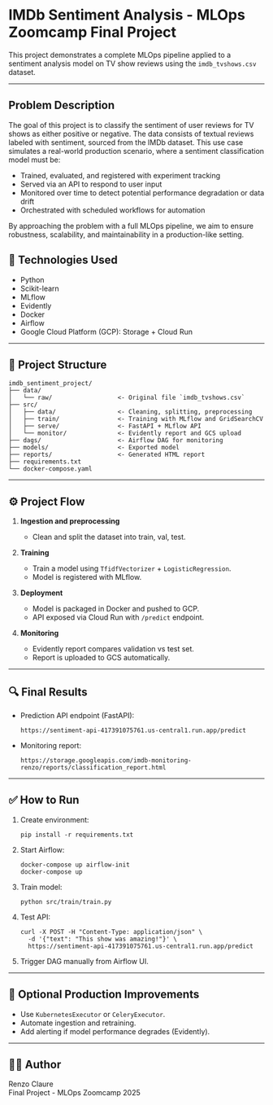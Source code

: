 # IMDb Sentiment Analysis - MLOps Zoomcamp Final Project

This project demonstrates a complete MLOps pipeline applied to a sentiment analysis model on TV show reviews using the `imdb_tvshows.csv` dataset.

---
## Problem Description

The goal of this project is to classify the sentiment of user reviews for TV shows as either positive or negative. The data consists of textual reviews labeled with sentiment, sourced from the IMDb dataset.
This use case simulates a real-world production scenario, where a sentiment classification model must be:
- Trained, evaluated, and registered with experiment tracking
- Served via an API to respond to user input
- Monitored over time to detect potential performance degradation or data drift
- Orchestrated with scheduled workflows for automation

By approaching the problem with a full MLOps pipeline, we aim to ensure robustness, scalability, and maintainability in a production-like setting.

## 🔧 Technologies Used

- Python
- Scikit-learn
- MLflow
- Evidently
- Docker
- Airflow
- Google Cloud Platform (GCP): Storage + Cloud Run

---

## 📁 Project Structure

```
imdb_sentiment_project/
├── data/
│   └── raw/                  <- Original file `imdb_tvshows.csv`
├── src/
│   ├── data/                 <- Cleaning, splitting, preprocessing
│   ├── train/                <- Training with MLflow and GridSearchCV
│   ├── serve/                <- FastAPI + MLflow API
│   └── monitor/              <- Evidently report and GCS upload
├── dags/                     <- Airflow DAG for monitoring
├── models/                   <- Exported model
├── reports/                  <- Generated HTML report
├── requirements.txt
└── docker-compose.yaml
```

---

## ⚙️ Project Flow

1. **Ingestion and preprocessing**
   - Clean and split the dataset into train, val, test.

2. **Training**
   - Train a model using `TfidfVectorizer` + `LogisticRegression`.
   - Model is registered with MLflow.

3. **Deployment**
   - Model is packaged in Docker and pushed to GCP.
   - API exposed via Cloud Run with `/predict` endpoint.

4. **Monitoring**
   - Evidently report compares validation vs test set.
   - Report is uploaded to GCS automatically.

---

## 🔍 Final Results

- Prediction API endpoint (FastAPI):
  ```
  https://sentiment-api-417391075761.us-central1.run.app/predict
  ```

- Monitoring report:
  ```
  https://storage.googleapis.com/imdb-monitoring-renzo/reports/classification_report.html
  ```

---

## ✅ How to Run

1. Create environment:
   ```
   pip install -r requirements.txt
   ```

2. Start Airflow:
   ```
   docker-compose up airflow-init
   docker-compose up
   ```

3. Train model:
   ```
   python src/train/train.py
   ```

4. Test API:
   ```
   curl -X POST -H "Content-Type: application/json" \
     -d '{"text": "This show was amazing!"}' \
     https://sentiment-api-417391075761.us-central1.run.app/predict
   ```

5. Trigger DAG manually from Airflow UI.

---

## 🧹 Optional Production Improvements

- Use `KubernetesExecutor` or `CeleryExecutor`.
- Automate ingestion and retraining.
- Add alerting if model performance degrades (Evidently).

---

## 👨‍💻 Author

Renzo Claure  
Final Project - MLOps Zoomcamp 2025
